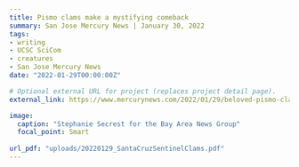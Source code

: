 ```yaml
---
title: Pismo clams make a mystifying comeback
summary: San Jose Mercury News | January 30, 2022
tags:
- writing
- UCSC SciCom
- creatures
- San Jose Mercury News
date: "2022-01-29T00:00:00Z"

# Optional external URL for project (replaces project detail page).
external_link: https://www.mercurynews.com/2022/01/29/beloved-pismo-clams-make-a-mystifying-comeback/

image:
  caption: "Stephanie Secrest for the Bay Area News Group"
  focal_point: Smart
  
url_pdf: "uploads/20220129_SantaCruzSentinelClams.pdf"
---
```

